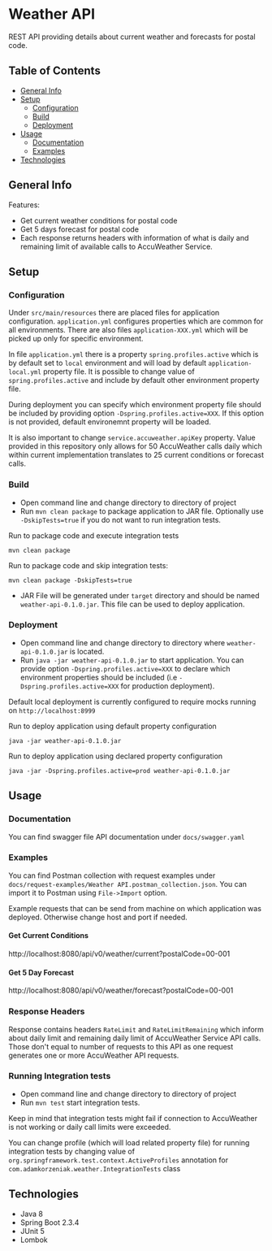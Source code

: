 # Weather API

REST API providing details about current weather and forecasts for postal code.

## Table of Contents

- [General Info](#general-info)
- [Setup](#setup)
  - [Configuration](#configuration)
  - [Build](#build)
  - [Deployment](#deployment)
- [Usage](#usage)
  - [Documentation](#documentation)
  - [Examples](#examples)
- [Technologies](#technologies)

## General Info

Features:
- Get current weather conditions for postal code
- Get 5 days forecast for postal code
- Each response returns headers with information of what is daily and remaining limit of available calls to AccuWeather Service.

## Setup

### Configuration

Under `src/main/resources` there are placed files for application configuration. `application.yml` configures properties which are common for all environments. 
There are also files `application-XXX.yml` which will be picked up only for specific environment.

In file `application.yml` there is a property `spring.profiles.active` which is by default set to `local` environment and will load by default `application-local.yml` property file.
It is possible to change value of `spring.profiles.active` and include by default other environment property file.

During deployment you can specify which environment property file should be included by providing option `-Dspring.profiles.active=XXX`.
If this option is not provided, default environemnt property will be loaded.

It is also important to change `service.accuweather.apiKey` property. 
Value provided in this repository only allows for 50 AccuWeather calls daily which within current implementation translates to 25 current conditions or forecast calls.

### Build

- Open command line and change directory to directory of project
- Run `mvn clean package` to package application to JAR file. Optionally use `-DskipTests=true` if you do not want to run integration tests.

Run to package code and execute integration tests
```
mvn clean package
```

Run to package code and skip integration tests:
```
mvn clean package -DskipTests=true
```

- JAR File will be generated under `target` directory and should be named `weather-api-0.1.0.jar`. This file can be used to deploy application.

### Deployment

- Open command line and change directory to directory where `weather-api-0.1.0.jar` is located.
- Run `java -jar weather-api-0.1.0.jar` to start application. 
You can provide option `-Dspring.profiles.active=XXX` to declare which environment properties should be included (i.e `-Dspring.profiles.active=XXX` for production deployment).

Default local deployment is currently configured to require mocks running on `http://localhost:8999`

Run to deploy application using default property configuration
```
java -jar weather-api-0.1.0.jar
```

Run to deploy application using declared property configuration
```
java -jar -Dspring.profiles.active=prod weather-api-0.1.0.jar
```

## Usage

### Documentation

You can find swagger file API documentation under `docs/swagger.yaml`

### Examples

You can find Postman collection with request examples under `docs/request-examples/Weather API.postman_collection.json`. You can import it to Postman using `File->Import` option.

Example requests that can be send from machine on which application was deployed. Otherwise change host and port if needed.

#### Get Current Conditions

http://localhost:8080/api/v0/weather/current?postalCode=00-001

#### Get 5 Day Forecast

http://localhost:8080/api/v0/weather/forecast?postalCode=00-001

### Response Headers

Response contains headers `RateLimit` and `RateLimitRemaining` which inform about daily limit and remaining daily limit of AccuWeather Service API calls.
Those don't equal to number of requests to this API as one request generates one or more AccuWeather API requests.

### Running Integration tests

- Open command line and change directory to directory of project
- Run `mvn test` start integration tests. 

Keep in mind that integration tests might fail if connection to AccuWeather is not working or daily call limits were exceeded.

You can change profile (which will load related property file) for running integration tests by changing value of `org.springframework.test.context.ActiveProfiles` annotation for `com.adamkorzeniak.weather.IntegrationTests` class


## Technologies

- Java 8
- Spring Boot 2.3.4
- JUnit 5
- Lombok